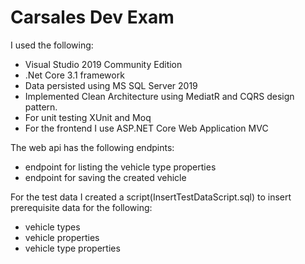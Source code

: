 # Carsales Dev Exam

I used the following:
 - Visual Studio 2019 Community Edition
 - .Net Core 3.1 framework
 - Data persisted using MS SQL Server 2019
 - Implemented Clean Architecture using MediatR and CQRS design pattern.
 - For unit testing XUnit and Moq
 - For the frontend I use ASP.NET Core Web Application MVC

 The web api has the following endpints:
  - endpoint for listing the vehicle type properties
  - endpoint for saving the created vehicle

  For the test data I created a script(InsertTestDataScript.sql) to insert prerequisite data for the following:
  - vehicle types
  - vehicle properties
  - vehicle type properties

